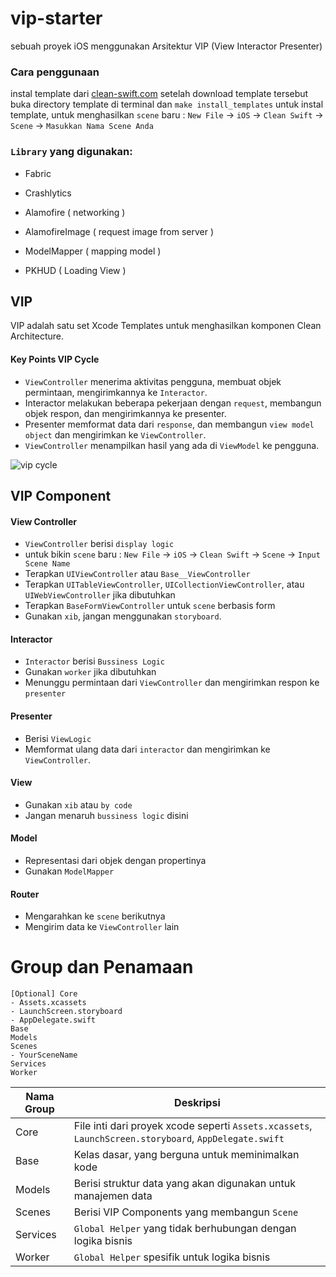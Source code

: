 # vip-starter
sebuah proyek iOS menggunakan Arsitektur VIP (View Interactor Presenter)

### Cara penggunaan
instal template dari [clean-swift.com](https://clean-swift.com/) setelah download template tersebut buka directory template di terminal dan `make install_templates` untuk instal template, untuk menghasilkan  `scene` baru : `New File` -> `iOS` -> `Clean Swift` -> `Scene` -> `Masukkan Nama Scene Anda`

### `Library` yang digunakan:
* Fabric
* Crashlytics

* Alamofire ( networking )
* AlamofireImage ( request image from server )
* ModelMapper ( mapping model )
* PKHUD ( Loading View )

## VIP
VIP adalah satu set Xcode Templates untuk menghasilkan komponen Clean Architecture.

#### Key Points VIP Cycle

* `ViewController` menerima aktivitas pengguna, membuat objek permintaan, mengirimkannya ke `Interactor`.
* Interactor melakukan beberapa pekerjaan dengan `request`, membangun objek respon, dan mengirimkannya ke presenter.
* Presenter memformat data dari `response`, dan membangun `view model object` dan mengirimkan ke `ViewController`.
* `ViewController` menampilkan hasil yang ada di `ViewModel` ke pengguna.

![vip cycle](https://cdn-images-1.medium.com/max/2000/1*QV4nxWPd_sbGhoWO-X7PfQ.png)

## VIP Component

#### View Controller
* `ViewController` berisi `display logic`
* untuk bikin `scene` baru : `New File` -> `iOS` -> `Clean Swift` -> `Scene` -> `Input Scene Name`
* Terapkan `UIViewController` atau `Base__ViewController`
* Terapkan `UITableViewController`, `UICollectionViewController`, atau `UIWebViewController` jika dibutuhkan
* Terapkan `BaseFormViewController` untuk `scene` berbasis form
* Gunakan `xib`, jangan menggunakan  `storyboard`.

#### Interactor

* `Interactor` berisi `Bussiness Logic`
* Gunakan `worker` jika dibutuhkan
* Menunggu permintaan dari `ViewController` dan mengirimkan respon ke `presenter`

#### Presenter

* Berisi `ViewLogic`
* Memformat ulang data dari `interactor` dan mengirimkan ke `ViewController`.

#### View

* Gunakan `xib` atau `by code`
* Jangan menaruh `bussiness logic` disini

#### Model

* Representasi dari objek dengan propertinya
* Gunakan `ModelMapper`

#### Router

* Mengarahkan ke `scene` berikutnya
* Mengirim data ke `ViewController` lain

# Group dan Penamaan

```
[Optional] Core
- Assets.xcassets
- LaunchScreen.storyboard
- AppDelegate.swift
Base
Models
Scenes
- YourSceneName
Services
Worker
```
| Nama Group | Deskripsi |
| ---------- | ----------- |
| Core | File inti dari proyek xcode seperti `Assets.xcassets`, `LaunchScreen.storyboard`, `AppDelegate.swift` |
| Base | Kelas dasar, yang berguna untuk meminimalkan kode |
| Models | Berisi struktur data yang akan digunakan untuk manajemen data |
| Scenes | Berisi VIP Components yang membangun `Scene` |
| Services | `Global Helper` yang tidak berhubungan dengan logika bisnis |
| Worker | `Global Helper` spesifik untuk logika bisnis |
```
